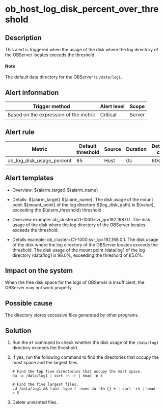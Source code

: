 # ob_host_log_disk_percent_over_threshold

## Description

This alert is triggered when the usage of the disk where the log directory of the OBServer locates exceeds the threshold.

  <main id="notice" type='explain'>
    <h4>Note</h4>
    <p>The default data directory for the OBServer is <code>/data/log1</code>.</p>
  </main>

## Alert information

|            Trigger method             | Alert level | Scope  |
|---------------------------------------|-------------|--------|
| Based on the expression of the metric | Critical    | Server |

## Alert rule

|            Metric             | Default threshold | Source | Duration | Detection cycle | Elimination cycle |
|-------------------------------|-------------------|--------|----------|-----------------|-------------------|
| ob_log_disk_usage_percent | 85                | Host   | 0s       | 60s             | 5 min             |

## Alert templates

* Overview: \${alarm_target} ${alarm_name}

* Details: \${alarm_target} \${alarm_name}. The disk usage of the mount point \${mount_point} of the log directory \${log_disk_path} is \${value}, exceeding the \${alarm_threshold} threshold.

* Overview example: ob_cluster=C1-1000:svr_ip=192.168.0.1. The disk usage of the disk where the log directory of the OBServer locates exceeds the threshold.

* Details example: ob_cluster=C1-1000:svr_ip=192.168.0.1. The disk usage of the disk where the log directory of the OBServer locates exceeds the threshold. The disk usage of the mount point /data/log1 of the log directory /data/log1 is 98.0%, exceeding the threshold of 85.0%.

## Impact on the system

When the free disk space for the logs of OBServer is insufficient, the OBServer may not work properly.

## Possible cause

The directory stores excessive files generated by other programs.

## Solution

1. Run the `df` command to check whether the disk usage of the `/data/log1` directory exceeds the threshold.

2. If yes, run the following command to find the directories that occupy the most space and the largest files.

   ```shell
   # Find the top five directories that occupy the most space.
   du -a /data/log1 | sort -n -r | head -n 5
   
   # Find the five largest files.
   cd /data/log1 && find -type f -exec du -Sh {} + | sort -rh | head -n 5
   ```

3. Delete unwanted files.
